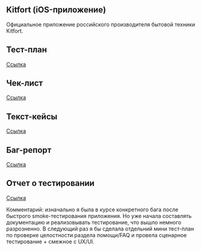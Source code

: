 ## Kitfort (iOS-приложение)
Официальное приложение российского производителя бытовой техники Kitfort.

## Тест-план
[Ссылка](https://docs.google.com/document/d/1Sax0I9seOhMeihjR5Qcz3qkXGi-StjgSqH_o_f0DoAo/edit?usp=sharing)
## Чек-лист 
[Ссылка](https://docs.google.com/spreadsheets/d/1pDXNehfKLDqQB5tKGckOX4CzgSIViF61ccBkoPrl-o0/edit?usp=sharing)
## Текст-кейсы
[Ссылка](https://docs.google.com/document/d/1860Ib7RJ5J5AQHlBVOvluKGXPFVQFlhLziiVYWA-1Ds/edit?usp=sharing)
## Баг-репорт
[Ссылка](https://github.com/hafizovaalin/QA_cases/issues/3)
## Отчет о тестировании
[Ссылка](https://docs.google.com/document/d/1PZv8HZZKm9h0pcr5GLvf4zI8kr1pFdUd5X1UV5amkjY/edit?usp=sharing)

Комментарий: изначально я была в курсе конкретного бага после быстрого smoke-тестирования приложения. Но уже начала составлять документацию и реализовывать тестирование, что вышло немного разрозненно. В следующий раз я бы сделала отдельний мини тест-план по проверке целостности раздела помощи/FAQ и провела сценарное тестирование + смежное с UX/UI.
